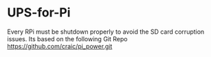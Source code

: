 # UPS-for-Pi
Every  RPi must be shutdown properly to avoid the SD card corruption issues. Its based on the following Git Repo https://github.com/craic/pi_power.git
